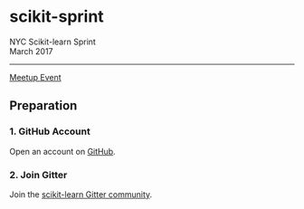 # scikit-sprint
NYC Scikit-learn Sprint  
March 2017  

---

[Meetup Event](https://www.meetup.com/NYC-Women-in-Machine-Learning-Data-Science/events/237123181/)

## Preparation

### 1.  GitHub Account
Open an account on [GitHub](https://github.com/).

### 2.  Join Gitter
Join the [scikit-learn Gitter community](https://gitter.im/scikit-learn/home).  
